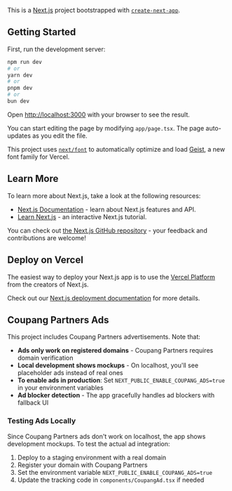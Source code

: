 This is a [Next.js](https://nextjs.org) project bootstrapped with [`create-next-app`](https://nextjs.org/docs/app/api-reference/cli/create-next-app).

## Getting Started

First, run the development server:

```bash
npm run dev
# or
yarn dev
# or
pnpm dev
# or
bun dev
```

Open [http://localhost:3000](http://localhost:3000) with your browser to see the result.

You can start editing the page by modifying `app/page.tsx`. The page auto-updates as you edit the file.

This project uses [`next/font`](https://nextjs.org/docs/app/building-your-application/optimizing/fonts) to automatically optimize and load [Geist](https://vercel.com/font), a new font family for Vercel.

## Learn More

To learn more about Next.js, take a look at the following resources:

- [Next.js Documentation](https://nextjs.org/docs) - learn about Next.js features and API.
- [Learn Next.js](https://nextjs.org/learn) - an interactive Next.js tutorial.

You can check out [the Next.js GitHub repository](https://github.com/vercel/next.js) - your feedback and contributions are welcome!

## Deploy on Vercel

The easiest way to deploy your Next.js app is to use the [Vercel Platform](https://vercel.com/new?utm_medium=default-template&filter=next.js&utm_source=create-next-app&utm_campaign=create-next-app-readme) from the creators of Next.js.

Check out our [Next.js deployment documentation](https://nextjs.org/docs/app/building-your-application/deploying) for more details.

## Coupang Partners Ads

This project includes Coupang Partners advertisements. Note that:

- **Ads only work on registered domains** - Coupang Partners requires domain verification
- **Local development shows mockups** - On localhost, you'll see placeholder ads instead of real ones
- **To enable ads in production**: Set `NEXT_PUBLIC_ENABLE_COUPANG_ADS=true` in your environment variables
- **Ad blocker detection** - The app gracefully handles ad blockers with fallback UI

### Testing Ads Locally

Since Coupang Partners ads don't work on localhost, the app shows development mockups. To test the actual ad integration:

1. Deploy to a staging environment with a real domain
2. Register your domain with Coupang Partners
3. Set the environment variable `NEXT_PUBLIC_ENABLE_COUPANG_ADS=true`
4. Update the tracking code in `components/CoupangAd.tsx` if needed
